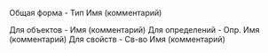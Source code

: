 Общая форма - Тип Имя (комментарий)

Для объектов - Имя (комментарий)
Для определений - Опр. Имя (комментарий)
Для свойств - Св-во Имя (комментарий)